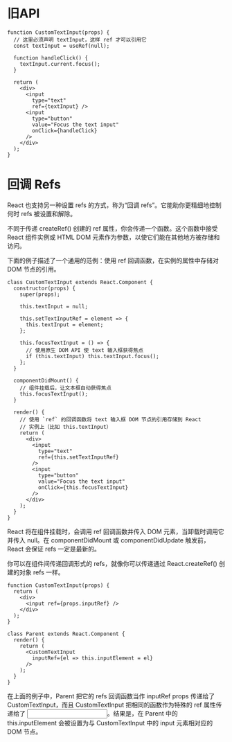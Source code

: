 # 旧API
```
function CustomTextInput(props) {
  // 这里必须声明 textInput，这样 ref 才可以引用它
  const textInput = useRef(null);

  function handleClick() {
    textInput.current.focus();
  }

  return (
    <div>
      <input
        type="text"
        ref={textInput} />
      <input
        type="button"
        value="Focus the text input"
        onClick={handleClick}
      />
    </div>
  );
}
```

# 回调 Refs
React 也支持另一种设置 refs 的方式，称为“回调 refs”。它能助你更精细地控制何时 refs 被设置和解除。

不同于传递 createRef() 创建的 ref 属性，你会传递一个函数。这个函数中接受 React 组件实例或 HTML DOM 元素作为参数，以使它们能在其他地方被存储和访问。

下面的例子描述了一个通用的范例：使用 ref 回调函数，在实例的属性中存储对 DOM 节点的引用。
```
class CustomTextInput extends React.Component {
  constructor(props) {
    super(props);

    this.textInput = null;

    this.setTextInputRef = element => {
      this.textInput = element;
    };

    this.focusTextInput = () => {
      // 使用原生 DOM API 使 text 输入框获得焦点
      if (this.textInput) this.textInput.focus();
    };
  }

  componentDidMount() {
    // 组件挂载后，让文本框自动获得焦点
    this.focusTextInput();
  }

  render() {
    // 使用 `ref` 的回调函数将 text 输入框 DOM 节点的引用存储到 React
    // 实例上（比如 this.textInput）
    return (
      <div>
        <input
          type="text"
          ref={this.setTextInputRef}
        />
        <input
          type="button"
          value="Focus the text input"
          onClick={this.focusTextInput}
        />
      </div>
    );
  }
}
```
React 将在组件挂载时，会调用 ref 回调函数并传入 DOM 元素，当卸载时调用它并传入 null。在 componentDidMount 或 componentDidUpdate 触发前，React 会保证 refs 一定是最新的。

你可以在组件间传递回调形式的 refs，就像你可以传递通过 React.createRef() 创建的对象 refs 一样。
```
function CustomTextInput(props) {
  return (
    <div>
      <input ref={props.inputRef} />
    </div>
  );
}

class Parent extends React.Component {
  render() {
    return (
      <CustomTextInput
        inputRef={el => this.inputElement = el}
      />
    );
  }
}
```
在上面的例子中，Parent 把它的 refs 回调函数当作 inputRef props 传递给了 CustomTextInput，而且 CustomTextInput 把相同的函数作为特殊的 ref 属性传递给了 <input>。结果是，在 Parent 中的 this.inputElement 会被设置为与 CustomTextInput 中的 input 元素相对应的 DOM 节点。

